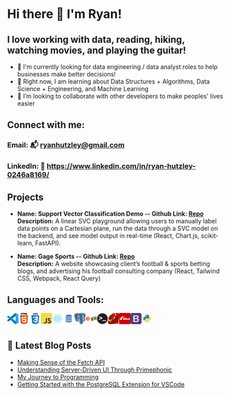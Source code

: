 # Hi there 👋 I'm Ryan!

## I love working with data, reading, hiking, watching movies, and playing the guitar!

- 🔭 I'm currently looking for data engineering / data analyst roles to help businesses make better decisions!
- 🌱 Right now, I am learning about Data Structures + Algorithms, Data Science + Engineering, and Machine Learning
- 👯 I’m looking to collaborate with other developers to make peoples' lives easier

<!-- [![Ryan's GitHub stats](https://github-readme-stats.vercel.app/api?username=ryanhutzley)](https://github.com/anuraghazra/github-readme-stats) -->


## Connect with me:

### Email: 📬 ryanhutzley@gmail.com

### LinkedIn: 🤝 https://www.linkedin.com/in/ryan-hutzley-0246a8169/

## Projects

* **Name: Support Vector Classification Demo -- Github Link: [Repo](https://github.com/ryanhutzley/SVC-Demo)** <br />
**Description:** A linear SVC playground allowing users to manually label data points on a Cartesian plane, run the data through a SVC model on the backend, and see model output in real-time (React, Chart.js, scikit-learn, FastAPI). <br />

* **Name: Gage Sports -- Github Link: [Repo](https://github.com/ryanhutzley/gage-website)** <br />
**Description:** A website showcasing client’s football & sports betting blogs, and advertising his football consulting company (React, Tailwind CSS, Webpack, React Query) <br />

## Languages and Tools:

<img  align="left" alt="Visual Studio Code" width="26px" src="https://raw.githubusercontent.com/github/explore/80688e429a7d4ef2fca1e82350fe8e3517d3494d/topics/visual-studio-code/visual-studio-code.png" />
<img  align="left" alt="HTML5" width="26px" src="https://raw.githubusercontent.com/github/explore/80688e429a7d4ef2fca1e82350fe8e3517d3494d/topics/html/html.png" />
<img  align="left" alt="CSS3" width="26px" src="https://raw.githubusercontent.com/github/explore/80688e429a7d4ef2fca1e82350fe8e3517d3494d/topics/css/css.png" />
<img  align="left" alt="JavaScript" width="26px" src="https://raw.githubusercontent.com/github/explore/80688e429a7d4ef2fca1e82350fe8e3517d3494d/topics/javascript/javascript.png" />
<img  align="left" alt="React" width="26px" src="https://raw.githubusercontent.com/github/explore/80688e429a7d4ef2fca1e82350fe8e3517d3494d/topics/react/react.png" />
<img  align="left" alt="SQL" width="26px" src="https://raw.githubusercontent.com/github/explore/80688e429a7d4ef2fca1e82350fe8e3517d3494d/topics/sql/sql.png" />
<img  align="left" alt="MySQL" width="26px" src="https://raw.githubusercontent.com/github/explore/80688e429a7d4ef2fca1e82350fe8e3517d3494d/topics/postgresql/postgresql.png" />
<img  align="left" alt="Git" width="26px" src="https://raw.githubusercontent.com/github/explore/80688e429a7d4ef2fca1e82350fe8e3517d3494d/topics/git/git.png" />
<img  align="left" alt="Terminal" width="26px" src="https://raw.githubusercontent.com/github/explore/80688e429a7d4ef2fca1e82350fe8e3517d3494d/topics/terminal/terminal.png" />
<img  align="left" alt="Ruby" width="26px" src="https://raw.githubusercontent.com/github/explore/80688e429a7d4ef2fca1e82350fe8e3517d3494d/topics/ruby/ruby.png" />
<img  align="left" alt="Rails" width="26px" src="https://raw.githubusercontent.com/github/explore/80688e429a7d4ef2fca1e82350fe8e3517d3494d/topics/rails/rails.png" />
<img  align="left" alt="Bootstrap" width="26px" src="https://raw.githubusercontent.com/github/explore/80688e429a7d4ef2fca1e82350fe8e3517d3494d/topics/bootstrap/bootstrap.png" />
<img  align="left" alt="Python" width="26px" src="https://raw.githubusercontent.com/github/explore/78df643247d429f6cc873026c0622819ad797942/topics/python/python.png" />

<br />
<br />

## 📕 Latest Blog Posts

<!-- BLOG-POST-LIST:START -->
- [Making Sense of the Fetch API](https://medium.com/nerd-for-tech/making-sense-of-the-fetch-api-a7354fefb87f)
- [Understanding Server-Driven UI Through Primephonic](https://ryanhutzley.medium.com/understanding-server-driven-ui-through-primephonic-fda371016ef4)
- [My Journey to Programming](https://ryanhutzley.medium.com/my-journey-to-programming-36067a36e23a)
- [Getting Started with the PostgreSQL Extension for VSCode](https://ryanhutzley.medium.com/getting-started-with-the-postgresql-extension-for-vscode-d666c281ec72)
<!-- BLOG-POST-LIST:END -->
